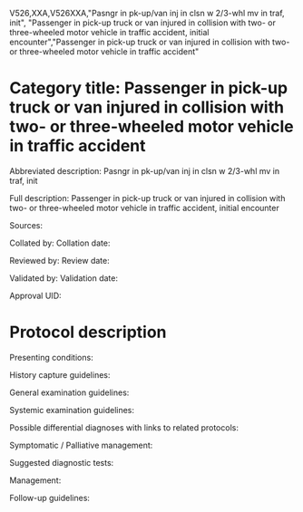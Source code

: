 V526,XXA,V526XXA,"Pasngr in pk-up/van inj in clsn w 2/3-whl mv in traf, init", "Passenger in pick-up truck or van injured in collision with two- or three-wheeled motor vehicle in traffic accident, initial encounter","Passenger in pick-up truck or van injured in collision with two- or three-wheeled motor vehicle in traffic accident"
# Category title: Passenger in pick-up truck or van injured in collision with two- or three-wheeled motor vehicle in traffic accident

Abbreviated description: Pasngr in pk-up/van inj in clsn w 2/3-whl mv in traf, init

Full description: Passenger in pick-up truck or van injured in collision with two- or three-wheeled motor vehicle in traffic accident, initial encounter

Sources:

Collated by:
Collation date:

Reviewed by:
Review date:

Validated by:
Validation date:

Approval UID:

# Protocol description

Presenting conditions:

History capture guidelines:

General examination guidelines:

Systemic examination guidelines:

Possible differential diagnoses with links to related protocols:

Symptomatic / Palliative management:

Suggested diagnostic tests:

Management:

Follow-up guidelines:

